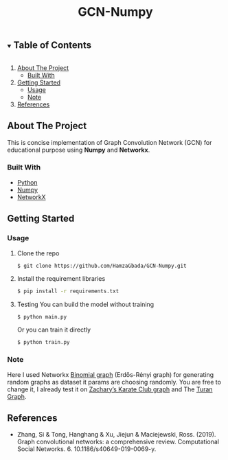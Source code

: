 <!-- PROJECT LOGO -->

<p align="center">

  <h1 align="center">GCN-Numpy</h1>

</p>



<!-- TABLE OF CONTENTS -->
<details open="open">
  <summary><h2 style="display: inline-block">Table of Contents</h2></summary>
  <ol>
    <li>
      <a href="#about-the-project">About The Project</a>
      <ul>
        <li><a href="#built-with">Built With</a></li>
      </ul>
    </li>
    <li>
      <a href="#getting-started">Getting Started</a>
      <ul>
        <li><a href="#usage">Usage</a></li>
        <li><a href="#note">Note</a></li>
      </ul>
    </li>
    <li><a href="#references">References</a></li>
  </ol>
</details>



<!-- ABOUT THE PROJECT -->
## About The Project

This is concise implementation of Graph Convolution Network (GCN) for educational purpose using **Numpy** and **Networkx**.

### Built With

* [Python](https://www.python.org/)
* [Numpy](https://numpy.org/)
* [NetworkX](https://networkx.org/)






<!-- GETTING STARTED -->
## Getting Started


### Usage

1. Clone the repo
   ```sh
   $ git clone https://github.com/HamzaGbada/GCN-Numpy.git
   ```
2. Install the requirement libraries
   ```sh
   $ pip install -r requirements.txt
   ```
3. Testing
    You can build the model without training
    ```shell script
    $ python main.py
    ```
    Or you can train it directly
    ```shell script
    $ python train.py
    ```
    

### Note
Here I used Networkx [Binomial graph](https://networkx.org/documentation/stable/reference/generated/networkx.generators.random_graphs.binomial_graph.html) (Erdős-Rényi graph) for generating random graphs as dataset it params are choosing randomly.
You are free to change it, I already test it on [Zachary’s Karate Club graph](http://vlado.fmf.uni-lj.si/pub/networks/data/ucinet/ucidata.htm#zachary) and The [Turan Graph](https://mathworld.wolfram.com/TuranGraph.html).

<!-- references -->
## References

* Zhang, Si & Tong, Hanghang & Xu, Jiejun & Maciejewski, Ross. (2019). Graph convolutional networks: a comprehensive review. Computational Social Networks. 6. 10.1186/s40649-019-0069-y. 


